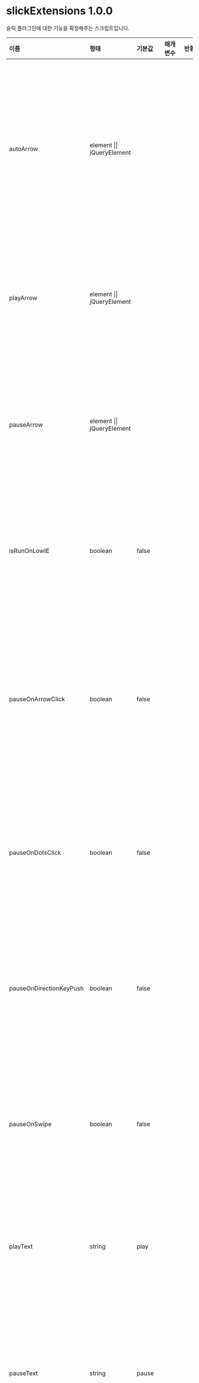 # slickExtensions 1.0.0
슬릭 플러그인에 대한 기능을 확장해주는 스크립트입니다.

이름 | 형태 | 기본값 | 매개변수 | 반환 | 설명
| :-- | :-- | :--- | :---- | :-- | :-- |
autoArrow | element \|\| jQueryElement | | | | 재생과 일시정지 토글 기능을 수행할 요소입니다.
playArrow | element \|\| jQueryElement | | | | 재생 기능을 수행할 요소입니다.
pauseArrow | element \|\| jQueryElement | | | | 일시정지 기능을 수행할 요소입니다.
isRunOnLowIE | boolean | false | | | ie7, 8에서 반응형 사용 여부입니다.
pauseOnArrowClick | boolean | false | | | 이전 또는 다음 버튼 클릭 후 일시정지 여부입니다.
pauseOnDotsClick | boolean | false | | | 도트 클릭 후 일시정지 여부입니다.
pauseOnDirectionKeyPush | boolean | false | | | 방향 키를 누른 후 일시정지 여부입니다.
pauseOnSwipe | boolean | false | | | 스와이프 후 일시정지 여부입니다.
playText | string | play | | | 재생에 대한 문자를 지정합니다.
pauseText | string | pause | | | 일시정지에 대한 문자를 지정합니다.
current | element \|\| jQueryElement | | | | 현재 슬라이드 위치를 표기할 요소입니다.
total | element \|\| jQueryElement | | | | 슬라이드의 개수를 표기할 요소입니다.
customState | function | decimal | state | object[current : string \|\| number, total : string \|\| number] | 현재 슬라이드 위치와 슬라이드 개수를 조정합니다.

- 슬릭이 세팅되어 있는 상태에서 재 호출 시 오류제거
- 매개변수에 이상한 값이 올 경우 오류 제거
- 코어 값에 이상한 값이 올 경우 오류 제거

## kenwheeler/slick
<https://github.com/kenwheeler/slick>
